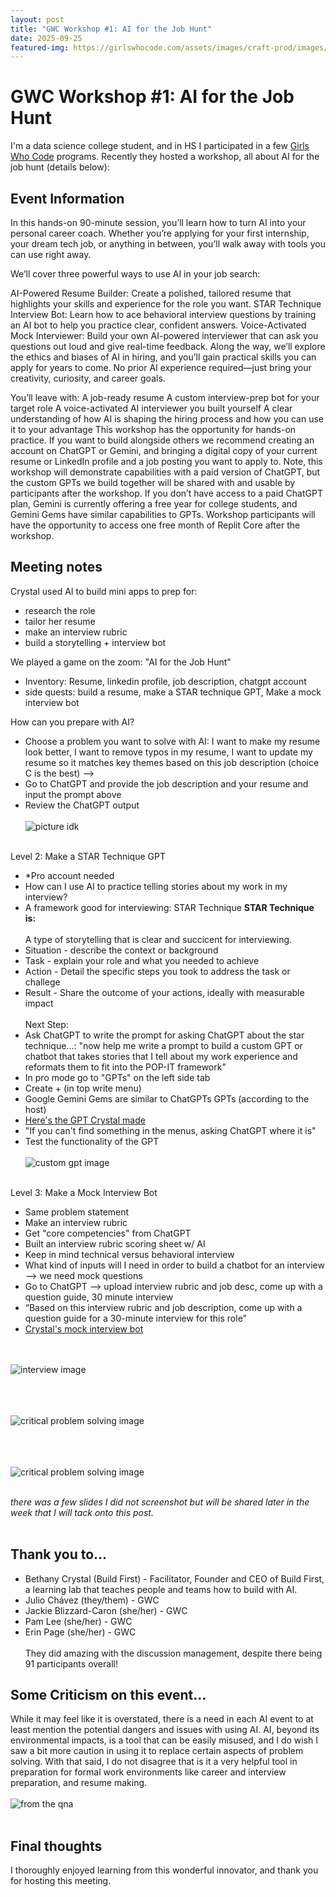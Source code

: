 ```yaml
---
layout: post
title: "GWC Workshop #1: AI for the Job Hunt"
date: 2025-09-25
featured-img: https://girlswhocode.com/assets/images/craft-prod/images/seo/_1200x630_crop_center-center_82_none/GWC_SEO_Logo.png?mtime=1588335912
---
```

# GWC Workshop #1: AI for the Job Hunt
I'm a data science college student, and in HS I participated in a few [Girls Who Code](https://girlswhocode.com/) programs. Recently they hosted a workshop, all about AI for the job hunt (details below):


## Event Information
In this hands-on 90-minute session, you’ll learn how to turn AI into your personal career coach. Whether you’re applying for your first internship, your dream tech job, or anything in between, you’ll walk away with tools you can use right away.

We’ll cover three powerful ways to use AI in your job search:

AI-Powered Resume Builder: Create a polished, tailored resume that highlights your skills and experience for the role you want.
STAR Technique Interview Bot: Learn how to ace behavioral interview questions by training an AI bot to help you practice clear, confident answers.
Voice-Activated Mock Interviewer: Build your own AI-powered interviewer that can ask you questions out loud and give real-time feedback.
Along the way, we’ll explore the ethics and biases of AI in hiring, and you’ll gain practical skills you can apply for years to come. No prior AI experience required—just bring your creativity, curiosity, and career goals.

You’ll leave with:
A job-ready resume
A custom interview-prep bot for your target role
A voice-activated AI interviewer you built yourself
A clear understanding of how AI is shaping the hiring process and how you can use it to your advantage
This workshop has the opportunity for hands-on practice. If you want to build alongside others we recommend creating an account on ChatGPT or Gemini, and bringing a digital copy of your current resume or LinkedIn profile and a job posting you want to apply to. Note, this workshop will demonstrate capabilities with a paid version of ChatGPT, but the custom GPTs we build together will be shared with and usable by participants after the workshop. If you don’t have access to a paid ChatGPT plan, Gemini is currently offering a free year for college students, and Gemini Gems have similar capabilities to GPTs. Workshop participants will have the opportunity to access one free month of Replit Core after the workshop.


## Meeting notes
Crystal used AI to build mini apps to prep for:
- research the role
- tailor her resume
- make an interview rubric
- build a storytelling + interview bot

We played a game on the zoom: "AI for the Job Hunt" 
- Inventory: Resume, linkedin profile, job description, chatgpt account
- side quests: build a resume, make a STAR technique GPT, Make a mock interview bot

How can you prepare with AI?
- Choose a problem you want to solve with AI: I want to make my resume look better, I want to remove typos in my resume, I want to update my resume so it matches key themes based on this job description (choice C is the best) -->
- Go to ChatGPT and provide the job description and your resume and input the prompt above
- Review the ChatGPT output
<br><br>
![picture idk](https://github.com/CaptainSapphire/PH-s-Blog/blob/main/assets/September%202025/Screenshot%202025-09-23%20161845.png?raw=true)
<br><br>

Level 2: Make a STAR Technique GPT
- *Pro account needed
- How can I use AI to practice telling stories about my work in my interview?
- A framework good for interviewing: STAR Technique
**STAR Technique is:** <br><br>
A type of storytelling that is clear and succicent for interviewing. 
- Situation - describe the context or background
- Task - explain your role and what you needed to achieve
- Action - Detail the specific steps you took to address the task or challege
- Result - Share the outcome of your actions, ideally with measurable impact
<br><br>
Next Step:
- Ask ChatGPT to write the prompt for asking ChatGPT about the star technique...:
"now help me write a prompt to build a custom GPT or chatbot that takes stories that I tell about my work experience and reformats them to fit into the POP-IT framework"
- In pro mode go to "GPTs" on the left side tab
- Create + (in top write menu)
- Google Gemini Gems are similar to ChatGPTs GPTs (according to the host)
- [Here's the GPT Crystal made](https://chatgpt.com/g/g-68d32e7be1488191820004dfb0b6d6ac-star-technique-interview-helper)
- "If you can't find something in the menus, asking ChatGPT where it is"
- Test the functionality of the GPT 
<br><br>
![custom gpt image](https://github.com/CaptainSapphire/PH-s-Blog/blob/main/assets/September%202025/Screenshot%202025-09-23%20164454.png?raw=true)
<br><br>

Level 3: Make a Mock Interview Bot
- Same problem statement
- Make an interview rubric
- Get "core competencies" from ChatGPT
- Built an interview rubric scoring sheet w/ AI
- Keep in mind technical versus behavioral interview
- What kind of inputs will I need in order to build a chatbot for an interview --> we need mock questions
- Go to ChatGPT --> upload interview rubric and job desc, come up with a question guide, 30 minute interview
- “Based on this interview rubric and job description, come up with a question guide for a 30-minute interview for this role"
- [Crystal's mock interview bot](https://chatgpt.com/g/g-68d335307a58819192b2b9b75fce07e9-bethany-s-mock-interview-bot-stripe-partnerships)

<br><br>
![interview image](https://github.com/CaptainSapphire/PH-s-Blog/blob/main/assets/September%202025/Screenshot%202025-09-23%20171005.png?raw=true)
<br><br>

<br><br>
![critical problem solving image](https://github.com/CaptainSapphire/PH-s-Blog/blob/main/assets/September%202025/Screenshot%202025-09-23%20171258.png?raw=true)
<br><br>


<br><br>
![critical problem solving image](https://github.com/CaptainSapphire/PH-s-Blog/blob/main/assets/September%202025/Screenshot%202025-09-23%20171721.png?raw=true)
<br><br>


*there was a few slides I did not screenshot but will be shared later in the week that I will tack onto this post.* <br><br>

## Thank you to...
- Bethany Crystal (Build First) - Facilitator, Founder and CEO of Build First, a learning lab that teaches people and teams how to build with AI. 
- Julio Chávez (they/them) - GWC
- Jackie Blizzard-Caron (she/her) - GWC
- Pam Lee (she/her) - GWC
- Erin Page (she/her) - GWC
<br><br>
They did amazing with the discussion management, despite there being 91 participants overall!

## Some Criticism on this event...
While it may feel like it is overstated, there is a need in each AI event to at least mention the potential dangers and issues with using AI. AI, beyond its environmental impacts, is a tool that can be easily misused, and I do wish I saw a bit more caution in using it to replace certain aspects of problem solving. With that said, I do not disagree that is it a very helpful tool in preparation for formal work environments like career and interview preparation, and resume making.
<br><br>
![from the qna](https://github.com/CaptainSapphire/PH-s-Blog/blob/main/assets/September%202025/Screenshot%202025-09-23%20163256.png?raw=true)
<br><br>


## Final thoughts
I thoroughly enjoyed learning from this wonderful innovator, and thank you for hosting this meeting.
